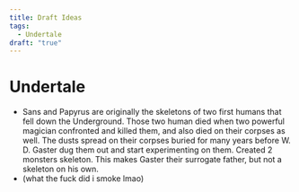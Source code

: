 ```yaml
---
title: Draft Ideas
tags:
  - Undertale
draft: "true"
---
```

# Undertale
- Sans and Papyrus are originally the skeletons of two first humans that fell down the Underground. Those two human died when two powerful magician confronted and killed them, and also died on their corpses as well. The dusts spread on their corpses buried for many years before W. D. Gaster dug them out and start experimenting on them. Created 2 monsters skeleton. This makes Gaster their surrogate father, but not a skeleton on his own.
- (what the fuck did i smoke lmao)
